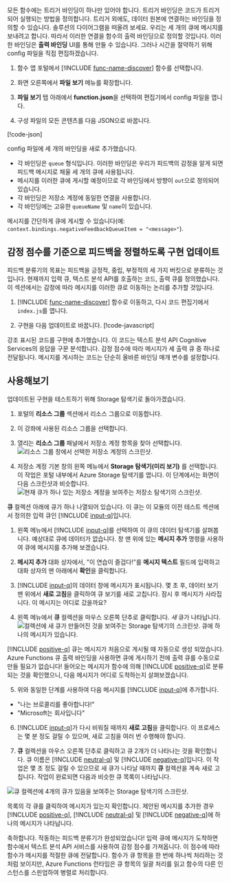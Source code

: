 모든 함수에는 트리거 바인딩이 하나만 있어야 합니다. 트리거 바인딩은 코드가 트리거되어 실행되는 방법을 정의합니다. 트리거 외에도, 데이터 원본에 연결하는 바인딩을 정의할 수 있습니다. 솔루션의 다이어그램을 떠올려 보세요. 우리는 세 개의 큐에 메시지를 보내려고 합니다. 따라서 이러한 연결을 함수의 출력 바인딩으로 정의할 것입니다. 이러한 바인딩은 **출력 바인딩** UI를 통해 만들 수 있습니다. 그러나 시간을 절약하기 위해 config 파일을 직접 편집하겠습니다.

1. 함수 앱 포털에서 [!INCLUDE [func-name-discover](./func-name-discover.md)] 함수를 선택합니다.

1. 화면 오른쪽에서 **파일 보기** 메뉴를 확장합니다.

1. **파일 보기** 탭 아래에서 **function.json**을 선택하여 편집기에서 config 파일을 엽니다.

1. 구성 파일의 모든 콘텐츠를 다음 JSON으로 바꿉니다. 

[!code-json[](../code/function.json)]

config 파일에 세 개의 바인딩을 새로 추가했습니다.

- 각 바인딩은 `queue` 형식입니다. 이러한 바인딩은 우리가 피드백의 감정을 알게 되면 피드백 메시지로 채울 세 개의 큐에 사용됩니다.
- 메시지를 이러한 큐에 게시할 예정이므로 각 바인딩에서 방향이 `out`으로 정의되어 있습니다.
- 각 바인딩은 저장소 계정에 동일한 연결을 사용합니다.
- 각 바인딩에는 고유한 `queueName` 및 `name`이 있습니다.

메시지를 간단하게 큐에 게시할 수 있습니다(예: `context.bindings.negativeFeedbackQueueItem = "<message>"`).

## <a name="update-implementation-to-sort-feedback-into-queues-based-on-sentiment-score"></a>감정 점수를 기준으로 피드백을 정렬하도록 구현 업데이트

피드백 분류기의 목표는 피드백을 긍정적, 중립, 부정적의 세 가지 버킷으로 분류하는 것입니다. 현재까지 입력 큐, 텍스트 분석 API를 호출하는 코드, 출력 큐를 정의했습니다. 이 섹션에서는 감정에 따라 메시지를 이러한 큐로 이동하는 논리를 추가할 것입니다.

1. [!INCLUDE [func-name-discover](./func-name-discover.md)] 함수로 이동하고, 다시 코드 편집기에서 `index.js`를 엽니다.

1. 구현을 다음 업데이트로 바꿉니다.
[!code-javascript[](../code/discover-sentiment+sort.js?highlight=25-48)]

강조 표시된 코드를 구현에 추가했습니다. 이 코드는 텍스트 분석 API Cognitive Services의 응답을 구문 분석합니다. 감정 점수에 따라 메시지가 세 출력 큐 중 하나로 전달됩니다. 메시지를 게시하는 코드는 단순히 올바른 바인딩 매개 변수를 설정합니다.

## <a name="try-it-out"></a>사용해보기

업데이트된 구현을 테스트하기 위해 Storage 탐색기로 돌아가겠습니다. 

1. 포털의 **리소스 그룹** 섹션에서 리소스 그룹으로 이동합니다.

1. 이 강좌에 사용된 리소스 그룹을 선택합니다.

1. 열리는 **리소스 그룹** 패널에서 저장소 계정 항목을 찾아 선택합니다.
![리소스 그룹 창에서 선택한 저장소 계정의 스크린샷.](../media-draft/select-storage-account.png)

1. 저장소 계정 기본 창의 왼쪽 메뉴에서 **Storage 탐색기(미리 보기)** 를 선택합니다.  이 작업은 포털 내부에서 Azure Storage 탐색기를 엽니다. 이 단계에서는 화면이 다음 스크린샷과 비슷합니다.
![현재 큐가 하나 있는 저장소 계정을 보여주는 저장소 탐색기의 스크린샷.](../media-draft/storage-explorer-menu-inputq.png)

**큐** 컬렉션 아래에 큐가 하나 나열되어 있습니다. 이 큐는 이 모듈의 이전 테스트 섹션에서 정의한 입력 큐인 [!INCLUDE [input-q](./q-name-input.md)]입니다.

1. 왼쪽 메뉴에서 [!INCLUDE [input-q](./q-name-input.md)]를 선택하여 이 큐의 데이터 탐색기를 살펴봅니다. 예상대로 큐에 데이터가 없습니다. 창 맨 위에 있는 **메시지 추가** 명령을 사용하여 큐에 메시지를 추가해 보겠습니다. 

1. **메시지 추가** 대화 상자에서, "이 연습이 즐겁다!"를 **메시지 텍스트** 필드에 입력하고 대화 상자의 맨 아래에서 **확인**을 클릭합니다. 

1. [!INCLUDE [input-q](./q-name-input.md)]의 데이터 창에 메시지가 표시됩니다. 몇 초 후, 데이터 보기 맨 위에서 **새로 고침**을 클릭하여 큐 보기를 새로 고칩니다. 잠시 후 메시지가 사라집니다. 이 메시지는 어디로 갔을까요?

1. 왼쪽 메뉴에서 **큐** 컬렉션을 마우스 오른쪽 단추로 클릭합니다. *새* 큐가 나타납니다.
![컬렉션에 새 큐가 만들어진 것을 보여주는 Storage 탐색기의 스크린샷. 큐에 하나의 메시지가 있습니다.](../media-draft/sa-new-output-q.png)

[!INCLUDE [positive-q](./q-name-positive.md)] 큐는 메시지가 처음으로 게시될 때 자동으로 생성 되었습니다. Azure Functions 큐 출력 바인딩을 사용하면 큐에 게시하기 전에 출력 큐를 수동으로 만들 필요가 없습니다! 들어오는 메시지가 함수에 의해 [!INCLUDE [positive-q](./q-name-positive.md)]로 분류되는 것을 확인했으니, 다음 메시지가 어디로 도착하는지 살펴보겠습니다.

5. 위와 동일한 단계를 사용하여 다음 메시지를 [!INCLUDE [input-q](./q-name-input.md)]에 추가합니다.

- "나는 브로콜리를 좋아합니다!"
- "Microsoft는 회사입니다"

6. [!INCLUDE [input-q](./q-name-input.md)]가 다시 비워질 때까지 **새로 고침**을 클릭합니다. 이 프로세스는 몇 분 정도 걸릴 수 있으며, 새로 고침을 여러 번 수행해야 합니다.

1. **큐** 컬렉션을 마우스 오른쪽 단추로 클릭하고 큐 2개가 더 나타나는 것을 확인합니다. 큐 이름은 [!INCLUDE [neutral-q](./q-name-neutral.md)] 및 [!INCLUDE [negative-q](./q-name-negative.md)]입니다. 이 작업은 몇 초 정도 걸릴 수 있으므로 새 큐가 나타날 때까지 **큐** 컬렉션을 계속 새로 고칩니다. 작업이 완료되면 다음과 비슷한 큐 목록이 나타납니다.

![큐 컬렉션에 4개의 큐가 있음을 보여주는 Storage 탐색기의 스크린샷.](../media-draft/sa-final-q-list.png)

목록의 각 큐를 클릭하여 메시지가 있는지 확인합니다. 제안된 메시지를 추가한 경우 [!INCLUDE [positive-q](./q-name-positive.md)], [!INCLUDE [neutral-q](./q-name-neutral.md)] 및 [!INCLUDE [negative-q](./q-name-negative.md)]에 하나의 메시지가 나타납니다.

축하합니다. 작동하는 피드백 분류기가 완성되었습니다! 입력 큐에 메시지가 도착하면 함수에서 텍스트 분석 API 서비스를 사용하여 감정 점수를 가져옵니다. 이 점수에 따라 함수가 메시지를 적절한 큐에 전달합니다. 함수가 큐 항목을 한 번에 하나씩 처리하는 것처럼 보이지만, Azure Functions 런타임은 큐 항목의 일괄 처리를 읽고 함수의 다른 인스턴스를 스핀업하여 병렬로 처리합니다. 